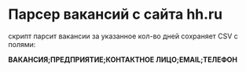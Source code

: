 # Парсер вакансий с сайта hh.ru 

скрипт парсит вакансии за указанное кол-во дней
сохраняет CSV с полями:

**ВАКАНСИЯ;ПРЕДПРИЯТИЕ;КОНТАКТНОЕ ЛИЦО;EMAIL;ТЕЛЕФОН**
